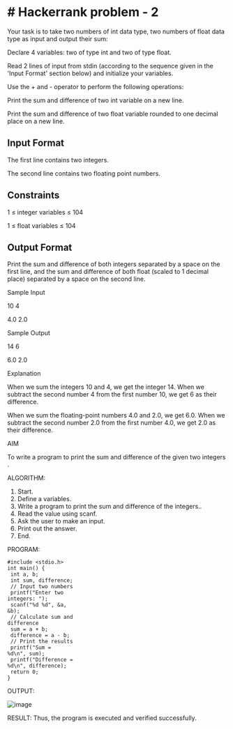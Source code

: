 # # Hackerrank problem - 2

Your task is to take two numbers of int data type, two numbers of float data type as input and output their sum:

Declare 4 variables: two of type int and two of type float.

Read 2 lines of input from stdin (according to the sequence given in the 'Input Format' section below) and initialize your variables.

Use the + and - operator to perform the following operations:

Print the sum and difference of two int variable on a new line.

Print the sum and difference of two float variable rounded to one decimal place on a new line.

## Input Format

The first line contains two integers.

The second line contains two floating point numbers.

## Constraints 

1 ≤ integer variables ≤ 104

1 ≤ float variables ≤ 104

## Output Format

Print the sum and difference of both integers separated by a space on the first line, and the sum and difference of both float (scaled to 1 decimal place) separated by a space on the second line.

Sample Input 

10 4

4.0 2.0

Sample Output 

14 6

6.0 2.0

Explanation

When we sum the integers 10 and 4, we get the integer 14. When we subtract the second number 4 from the first number 10, we get 6 as their difference.

When we sum the floating-point numbers 4.0 and 2.0, we get 6.0. When we subtract the second number 2.0 from the first number 4.0, we get 2.0 as their difference.

AIM

To write a program to print the sum and difference of the given two integers .


ALGORITHM:


1. Start.
2. Define a variables.
3. Write a program to print the sum and difference of the integers..
4. Read the value using scanf.
5. Ask the user to make an input.
6. Print out the answer.
7. End.

PROGRAM:

```
#include <stdio.h>
int main() {
 int a, b;
 int sum, difference;
 // Input two numbers
 printf("Enter two 
integers: ");
 scanf("%d %d", &a, 
&b);
 // Calculate sum and 
difference
 sum = a + b;
 difference = a - b;
 // Print the results
 printf("Sum = 
%d\n", sum);
 printf("Difference = 
%d\n", difference);
 return 0;
}
```

OUTPUT:


![image](https://github.com/user-attachments/assets/ab578c9d-26be-44ea-a5ad-38155c7db525)

RESULT:
Thus, the program is executed and verified successfully.
